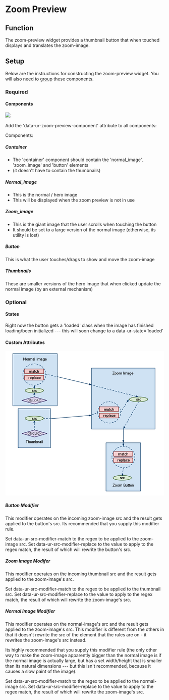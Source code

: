 # Zoom Preview #

## Function ##

The zoom-preview widget provides a thumbnail button that when touched displays and translates the zoom-image.

## Setup ##

Below are the instructions for constructing the zoom-preview widget. You will also need to [group](../model/grouping.md) these components.

### Required ###

#### Components ####

<img src='Uranium-ZoomPreview.png' />

Add the 'data-ur-zoom-preview-component' attribute to all components:

Components:
##### Container #####
*  The 'container' component should contain the 'normal_image', 'zoom_image' and 'button' elements 
*  (it doesn't have to contain the thumbnails)
##### Normal_image #####
* This is the normal / hero image 
* This will be displayed when the zoom preview is not in use
#####  Zoom_image #####
* This is the giant image that the user scrolls when touching the button
* It should be set to a large version of the normal image (otherwise, its utility is lost)
##### Button #####
This is what the user touches/drags to show and move the zoom-image
##### Thumbnails #####
These are smaller versions of the hero image that when clicked update the normal image (by an external mechanism)



### Optional ###

#### States ####

Right now the button gets a 'loaded' class when the image has finished loading/been initialized --- this will soon change to a data-ur-state='loaded'

#### Custom Attributes ####

<img src='../assets/ZoomPreview-ModifierLogic.png'/>

<!--

I think it would be simpler to have the zoom-image's modifiers expect the normal-image src as input by default.
I think the reason I did it this way is because the thumbnail elements can get rewritten (the elements, not their container) by third party js, which makes it hard to add the uranium attributes there.

-->

##### Button Modifier #####

This modifier operates on the incoming zoom-image src and the result gets applied to the button's src. Its recommended that you supply this modifier rule.

Set data-ur-src-modifier-match to the regex to be applied to the zoom-image src.
Set data-ur-src-modifier-replace to the value to apply to the regex match, the result of which will rewrite the button's src.

##### Zoom Image Modifer #####

This modifier operates on the incoming thumbnail src and the result gets applied to the zoom-image's src. 

Set data-ur-src-modifier-match to the regex to be applied to the thumbnail src.
Set data-ur-src-modifier-replace to the value to apply to the regex match, the result of which will rewrite the zoom-image's src.

##### Normal Image Modifier ######

This modifier operates on the normal-image's src and the result gets applied to the zoom-image's src. This modifier is different from the others in that it doesn't rewrite the src of the element that the rules are on - it rewrites the zoom-image's src instead.

Its highly recommended that you supply this modifier rule (the only other way to make the zoom-image apparently bigger than the normal image is if the normal image is actually large, but has a set width/height that is smaller than its natural dimensions --- but this isn't recommended, because it causes a slow paint of the image).

Set data-ur-src-modifier-match to the regex to be applied to the normal-image src.
Set data-ur-src-modifier-replace to the value to apply to the regex match, the result of which will rewrite the zoom-image's src.
